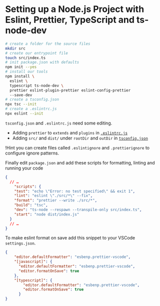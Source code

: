 # Setting up a Node.js Project with Eslint, Prettier, TypeScript and ts-node-dev

```bash
# create a folder for the source files
mkdir src
# create our entrypoint file
touch src/index.ts
# init package.json with defaults
npm init --yes
# install our tools
npm install \
  eslint \
  typescript ts-node-dev \
  prettier eslint-plugin-prettier eslint-config-prettier
  --save-dev
# create a tsconfig.json
npx tsc --init
# create a .eslintrc.js
npx eslint --init
```

`tsconfig.json` and `.eslintrc.js` need some editing.

- Adding `prettier` to `extends` and `plugins` in [`.eslintrc.js`](.eslintrc.js)
- Adding `src/` and `dist/` under `rootDir` and `outDir` in [`tsconfig.json`](tsconfig.json)


!Hint you can create files called `.eslintignore` and `.prettierignore` to configure ignore patterns.


Finally edit `package.json` and add these scripts for formatting, linting and running your code

```json
{
  // …
    "scripts": {
    "test": "echo \"Error: no test specified\" && exit 1",
    "lint": "eslint \"./src/*\" --fix",
    "format": "prettier --write ./src/*",
    "build": "tsc",
    "dev": "ts-node --respawn --transpile-only src/index.ts",
    "start": "node dist/index.js"
  }
  // …
}
```

To make eslint format on save add this snippet to your VSCode `settings.json`.

```json
{
    "editor.defaultFormatter": "esbenp.prettier-vscode",
    "[javascript]": {
      "editor.defaultFormatter": "esbenp.prettier-vscode",
      "editor.formatOnSave": true
    },
    "[typescript]": {
        "editor.defaultFormatter": "esbenp.prettier-vscode",
        "editor.formatOnSave": true
      }
}
```
